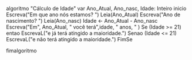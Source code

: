 algoritmo "Cálculo de Idade"
var
   Ano_Atual, Ano_nasc, Idade: Inteiro
inicio
      Escreva("Em que ano nós estamos? ")
      Leia(Ano_Atual)
      Escreva("Ano de nascimento? ")
      Leia(Ano_nasc)
      Idade <- Ano_Atual - Ano_nasc
      Escreva("Em", Ano_Atual, " você terá",idade, " anos, " )
      Se (Idade >= 21) entao
         EscrevaL("e já terá atingido a maioridade.")
      Senao (Idade <= 21)
         EscrevaL("e não terá atingido a maioridade.")
      FimSe
         
fimalgoritmo
